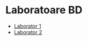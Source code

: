 # Laboratoare BD
* [Laborator 1](https://drive.google.com/open?id=167mmcykCzUskWrQ5s6YJxKZjLR0eN_bX)
* [Laborator 2](https://drive.google.com/open?id=1T3GdzRQb8uvZRetJThe6xwlBAcQ0IRjn)

